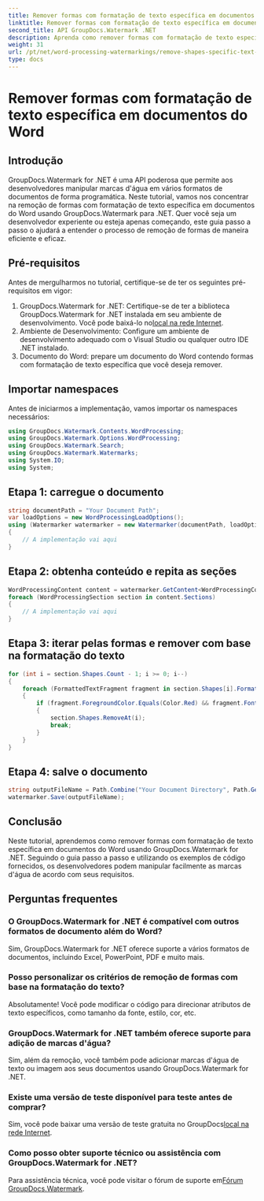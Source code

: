 ```yaml
---
title: Remover formas com formatação de texto específica em documentos do Word
linktitle: Remover formas com formatação de texto específica em documentos do Word
second_title: API GroupDocs.Watermark .NET
description: Aprenda como remover formas com formatação de texto específica em documentos do Word usando GroupDocs.Watermark for .NET. Siga nosso guia para manipulação eficiente de marcas d'água.
weight: 31
url: /pt/net/word-processing-watermarkings/remove-shapes-specific-text-formatting-word-docs/
type: docs
---
```

# Remover formas com formatação de texto específica em documentos do Word

## Introdução
GroupDocs.Watermark for .NET é uma API poderosa que permite aos desenvolvedores manipular marcas d'água em vários formatos de documentos de forma programática. Neste tutorial, vamos nos concentrar na remoção de formas com formatação de texto específica em documentos do Word usando GroupDocs.Watermark para .NET. Quer você seja um desenvolvedor experiente ou esteja apenas começando, este guia passo a passo o ajudará a entender o processo de remoção de formas de maneira eficiente e eficaz.
## Pré-requisitos
Antes de mergulharmos no tutorial, certifique-se de ter os seguintes pré-requisitos em vigor:
1.  GroupDocs.Watermark for .NET: Certifique-se de ter a biblioteca GroupDocs.Watermark for .NET instalada em seu ambiente de desenvolvimento. Você pode baixá-lo no[local na rede Internet](https://releases.groupdocs.com/Watermark/net/).
2. Ambiente de Desenvolvimento: Configure um ambiente de desenvolvimento adequado com o Visual Studio ou qualquer outro IDE .NET instalado.
3. Documento do Word: prepare um documento do Word contendo formas com formatação de texto específica que você deseja remover.

## Importar namespaces
Antes de iniciarmos a implementação, vamos importar os namespaces necessários:
```csharp
using GroupDocs.Watermark.Contents.WordProcessing;
using GroupDocs.Watermark.Options.WordProcessing;
using GroupDocs.Watermark.Search;
using GroupDocs.Watermark.Watermarks;
using System.IO;
using System;
```
## Etapa 1: carregue o documento
```csharp
string documentPath = "Your Document Path";
var loadOptions = new WordProcessingLoadOptions();
using (Watermarker watermarker = new Watermarker(documentPath, loadOptions))
{
    // A implementação vai aqui
}
```
## Etapa 2: obtenha conteúdo e repita as seções
```csharp
WordProcessingContent content = watermarker.GetContent<WordProcessingContent>();
foreach (WordProcessingSection section in content.Sections)
{
    // A implementação vai aqui
}
```
## Etapa 3: iterar pelas formas e remover com base na formatação do texto
```csharp
for (int i = section.Shapes.Count - 1; i >= 0; i--)
{
    foreach (FormattedTextFragment fragment in section.Shapes[i].FormattedTextFragments)
    {
        if (fragment.ForegroundColor.Equals(Color.Red) && fragment.Font.FamilyName == "Arial")
        {
            section.Shapes.RemoveAt(i);
            break;
        }
    }
}
```
## Etapa 4: salve o documento
```csharp
string outputFileName = Path.Combine("Your Document Directory", Path.GetFileName(documentPath));
watermarker.Save(outputFileName);
```

## Conclusão
Neste tutorial, aprendemos como remover formas com formatação de texto específica em documentos do Word usando GroupDocs.Watermark for .NET. Seguindo o guia passo a passo e utilizando os exemplos de código fornecidos, os desenvolvedores podem manipular facilmente as marcas d'água de acordo com seus requisitos.
## Perguntas frequentes
### O GroupDocs.Watermark for .NET é compatível com outros formatos de documento além do Word?
Sim, GroupDocs.Watermark for .NET oferece suporte a vários formatos de documentos, incluindo Excel, PowerPoint, PDF e muito mais.
### Posso personalizar os critérios de remoção de formas com base na formatação do texto?
Absolutamente! Você pode modificar o código para direcionar atributos de texto específicos, como tamanho da fonte, estilo, cor, etc.
### GroupDocs.Watermark for .NET também oferece suporte para adição de marcas d'água?
Sim, além da remoção, você também pode adicionar marcas d'água de texto ou imagem aos seus documentos usando GroupDocs.Watermark for .NET.
### Existe uma versão de teste disponível para teste antes de comprar?
 Sim, você pode baixar uma versão de teste gratuita no GroupDocs[local na rede Internet](https://releases.groupdocs.com/).
### Como posso obter suporte técnico ou assistência com GroupDocs.Watermark for .NET?
 Para assistência técnica, você pode visitar o fórum de suporte em[Fórum GroupDocs.Watermark](https://forum.groupdocs.com/c/watermark/19).